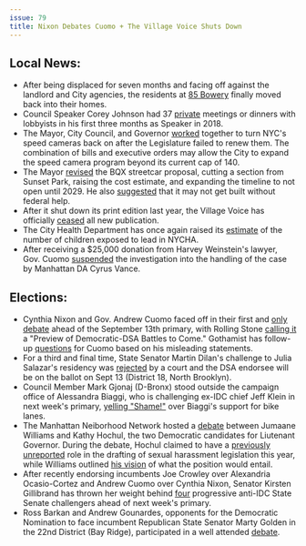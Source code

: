 ```yaml
---
issue: 79
title: Nixon Debates Cuomo + The Village Voice Shuts Down
---
```


## Local News:
-   After being displaced for seven months and facing off against the landlord and City agencies, the residents at [85 Bowery](https://www.amny.com/news/bowery-tenants-return-home-1.20740289) finally moved back into their homes.
-   Council Speaker Corey Johnson had 37 [private](https://nypost.com/2018/08/25/corey-johnson-met-with-dozens-of-lobbyists-in-first-months-as-speaker/amp/) meetings or dinners with lobbyists in his first three months as Speaker in 2018.
-   The Mayor, City Council, and Governor [worked](https://www.nytimes.com/2018/08/27/nyregion/speed-cameras-school-zones-nyc.html) together to turn NYC's speed cameras back on after the Legislature failed to renew them. The combination of bills and executive orders may allow the City to expand the speed camera program beyond its current cap of 140.
-   The Mayor [revised](https://www.nytimes.com/2018/08/30/nyregion/nyc-streetcar-brooklyn-queens.html) the BQX streetcar proposal, cutting a section from Sunset Park, raising the cost estimate, and expanding the timeline to not open until 2029. He also [suggested](https://www.brooklynpaper.com/stories/41/35/dtg-no-money-for-bqx-2018-08-31-bk.html) that it may not get built without federal help.
-   After it shut down its print edition last year, the Village Voice has officially [ceased](http://gothamist.com/2018/08/31/village_voice_is_officially_dead.php) all new publication.
-   The City Health Department has once again raised its [estimate](http://gothamist.com/2018/08/31/nycha_lead_poisoning_numbers.php) of the number of children exposed to lead in NYCHA.
-   After receiving a $25,000 donation from Harvey Weinstein's lawyer, Gov. Cuomo [suspended](https://www.buzzfeednews.com/article/albertsamaha/vance-weinstein-investigation-cuomo-suspended-sexual) the investigation into the handling of the case by Manhattan DA Cyrus Vance.

## Elections:
-   Cynthia Nixon and Gov. Andrew Cuomo faced off in their first and [only debate](https://www.politico.com/states/new-york/albany/story/2018/08/29/months-of-animosity-boil-over-in-cuomo-nixon-debate-586418) ahead of the September 13th primary, with Rolling Stone [calling it](https://www.rollingstone.com/politics/politics-news/nixon-cuomo-debate-717183/) a "Preview of Democratic-DSA Battles to Come." Gothamist has follow-up [questions](http://gothamist.com/2018/08/30/cuomo_corruption_questions.php) for Cuomo based on his misleading statements.
-   For a third and final time, State Senator Martin Dilan's challenge to Julia Salazar's residency was [rejected](http://www.nydailynews.com/new-york/brooklyn/ny-metro-salazar-september-ballot-20180829-story.html) by a court and the DSA endorsee will be on the ballot on Sept 13 (District 18, North Brooklyn).
-   Council Member Mark Gjonaj (D-Bronx) stood outside the campaign office of Alessandra Biaggi, who is challenging ex-IDC chief Jeff Klein in next week's primary, [yelling "Shame!"](http://gothamist.com/2018/08/31/mark_gjonaj_shame_game.php) over Biaggi's support for bike lanes.
-   The Manhattan Neiborhood Network hosted a [debate](https://www.youtube.com/watch?v=HW9uNgttqGI) between Jumaane Williams and Kathy Hochul, the two Democratic candidates for Liutenant Governor. During the debate, Hochul claimed to have a [previously unreported](http://www.gothamgazette.com/state/7905-hochul-asserts-previously-unmentioned-role-in-anti-sexual-harassment-laws) role in the drafting of sexual harassment legislation this year, while Williams outlined [his vision](http://www.gothamgazette.com/state/7899-hochul-williams-outline-drastic-differences-in-lieutenant-governor-debate) of what the position would entail.
-   After recently endorsing incumbents Joe Crowley over Alexandria Ocasio-Cortez and Andrew Cuomo over Cynthia Nixon, Senator Kirsten Gillibrand has thrown her weight behind [four](https://twitter.com/NickReisman/status/1036318419518402561) progressive anti-IDC State Senate challengers ahead of next week's primary.
-   Ross Barkan and Andrew Gounardes, opponents for the Democratic Nomination to face incumbent Republican State Senator Marty Golden in the 22nd District (Bay Ridge), participated in a well attended [debate](https://www.kingscountypolitics.com/dems-gounardes-barkan-debate-for-chance-to-face-golden/).

